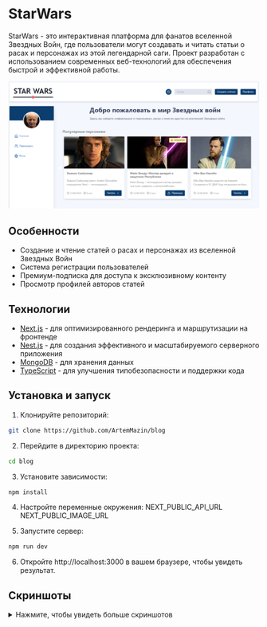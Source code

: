 # StarWars

StarWars - это интерактивная платформа для фанатов вселенной Звездных Войн, где пользователи могут создавать и читать статьи о расах и персонажах из этой легендарной саги. Проект разработан с использованием современных веб-технологий для обеспечения быстрой и эффективной работы.

![StarWars Screenshot](./public/screen-1.png)

## Особенности

- Создание и чтение статей о расах и персонажах из вселенной Звездных Войн
- Система регистрации пользователей
- Премиум-подписка для доступа к эксклюзивному контенту
- Просмотр профилей авторов статей

## Технологии

- [Next.js](https://nextjs.org/) - для оптимизированного рендеринга и маршрутизации на фронтенде
- [Nest.js](https://nestjs.com/) - для создания эффективного и масштабируемого серверного приложения
- [MongoDB](https://www.mongodb.com/) - для хранения данных
- [TypeScript](https://www.typescriptlang.org/) - для улучшения типобезопасности и поддержки кода

## Установка и запуск

1. Клонируйте репозиторий:

```bash
git clone https://github.com/ArtemMazin/blog
```

2. Перейдите в директорию проекта:

```bash
cd blog
```

3. Установите зависимости:

```bash
npm install
```

4. Настройте переменные окружения:
   NEXT_PUBLIC_API_URL
   NEXT_PUBLIC_IMAGE_URL

5. Запустите сервер:

```bash
npm run dev
```

6. Откройте http://localhost:3000 в вашем браузере, чтобы увидеть результат.

## Скриншоты

<details>
<summary>Нажмите, чтобы увидеть больше скриншотов</summary>

![Screenshot 2](./public/screen-2.png)
![Screenshot 3](./public/screen-3.png)
![Screenshot 4](./public/screen-4.png)
![Screenshot 5](./public/screen-5.png)

</details>
